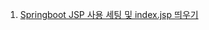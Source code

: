 1. [Springboot JSP 사용 세팅 및 index.jsp 띄우기](https://github.com/Sunghwan-DS/tft-guide/commit/32df76b5be02ee18597b92da362adcad09976aa7)